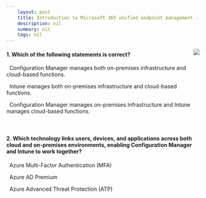 ```yaml
---
    layout: post
    title: Introduction to Microsoft 365 unified endpoint management - Summary and knowledge check
    description: nil
    summary: nil
    tags: nil
---
```



 <a target="_blank" href="https://docs.microsoft.com/en-us/learn/modules/intro-to-m365-unified-endpoint-management/5-summary-knowledge-check/"><i class="fas fa-external-link-alt"></i> </a>
 <img align="right" src="https://docs.microsoft.com/en-us/learn/achievements/intro-to-m365-unified-endpoint-mgmt.svg">
####  1. Which of the following statements is correct?


<i class='far fa-square'></i> &nbsp;&nbsp;Configuration Manager manages both on-premises infrastructure and cloud-based functions.

<i class='far fa-square'></i> &nbsp;&nbsp;Intune manages both on-premises infrastructure and cloud-based functions.

<i class='fas fa-check-square' style='color: Dodgerblue;'></i> &nbsp;&nbsp;Configuration Manager manages on-premises infrastructure and Intune manages cloud-based functions.
<br />
<br />
<br />

####  2. Which technology links users, devices, and applications across both cloud and on-premises environments, enabling Configuration Manager and Intune to work together?


<i class='far fa-square'></i> &nbsp;&nbsp;Azure Multi-Factor Authentication (MFA)

<i class='fas fa-check-square' style='color: Dodgerblue;'></i> &nbsp;&nbsp;Azure AD Premium

<i class='far fa-square'></i> &nbsp;&nbsp;Azure Advanced Threat Protection (ATP)
<br />
<br />
<br />
